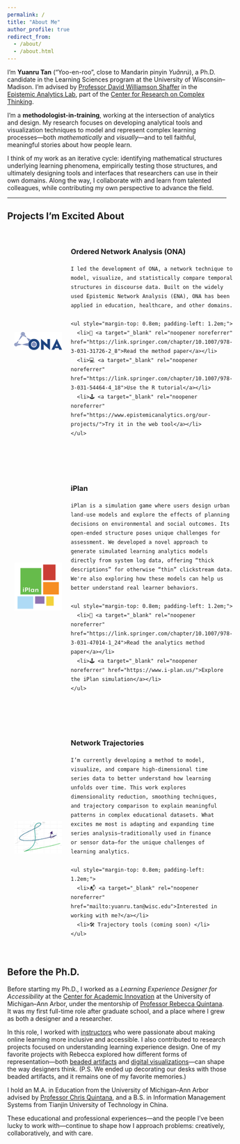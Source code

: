 ```yaml
---
permalink: /
title: "About Me"
author_profile: true
redirect_from: 
  - /about/
  - /about.html
---
```


I’m **Yuanru Tan** (“Yoo-en-roo”, close to Mandarin pinyin *Yuǎnrú*), a Ph.D. candidate in the Learning Sciences program at the University of Wisconsin–Madison. I’m advised by <a href="https://edpsych.education.wisc.edu/fac-staff/williamson-shaffer-david/" target="_blank" rel="noopener noreferrer">Professor David Williamson Shaffer</a> in the <a href="https://www.epistemicanalytics.org/" target="_blank" rel="noopener noreferrer">Epistemic Analytics Lab</a>, part of the <a href="https://www.crct.center/" target="_blank" rel="noopener noreferrer">Center for Research on Complex Thinking</a>.

I’m a **methodologist-in-training**, working at the intersection of analytics and design. My research focuses on developing analytical tools and visualization techniques to model and represent complex learning processes—both _mathematically_ and _visually_—and to tell faithful, meaningful stories about how people learn.

I think of my work as an iterative cycle: identifying mathematical structures underlying learning phenomena, empirically testing those structures, and ultimately designing tools and interfaces that researchers can use in their own domains. Along the way, I collaborate with and learn from talented colleagues, while contributing my own perspective to advance the field.

---

<style>
.project-row {
  display: flex;
  align-items: center;
  gap: 20px;
  margin-bottom: 2.5em;
  padding: 16px;
  border-radius: 12px;
  transition: background-color 0.2s ease, box-shadow 0.2s ease, transform 0.2s ease;
}

.project-row:hover {
  background-color: #f7f7f7;
  box-shadow: 0 4px 12px rgba(0, 0, 0, 0.06);
  transform: translateY(-2px);
}

.project-image {
  width: 110px;
  flex-shrink: 0;
  margin-top: 4px;
}

.project-text {
  line-height: 1.5;
}

.keyword {
  color: #61D04F;
  font-weight: 500;
}
</style>

<h2>Projects I’m Excited About</h2>

<!-- ONA -->
<div class="project-row">
  <img src="/images/ona-logo.png" alt="ONA logo" class="project-image" />
  <div class="project-text">
    <h3><strong>Ordered Network Analysis (ONA)</strong></h3>

    I led the development of ONA, a network technique to model, visualize, and statistically compare temporal structures in discourse data. Built on the widely used Epistemic Network Analysis (ENA), ONA has been applied in education, healthcare, and other domains.

    <ul style="margin-top: 0.8em; padding-left: 1.2em;">
      <li>📄 <a target="_blank" rel="noopener noreferrer" href="https://link.springer.com/chapter/10.1007/978-3-031-31726-2_8">Read the method paper</a></li>
      <li>💻 <a target="_blank" rel="noopener noreferrer" href="https://link.springer.com/chapter/10.1007/978-3-031-54464-4_18">Use the R tutorial</a></li>
      <li>🕹️ <a target="_blank" rel="noopener noreferrer" href="https://www.epistemicanalytics.org/our-projects/">Try it in the web tool</a></li>
    </ul>
  </div>
</div>

<!-- iPlan -->
<div class="project-row">
  <img src="/images/iplan-logo.png" alt="iPlan logo" class="project-image" />
  <div class="project-text">
    <h3><strong>iPlan</strong></h3>

    iPlan is a simulation game where users design urban land-use models and explore the effects of planning decisions on environmental and social outcomes. Its open-ended structure poses unique challenges for assessment. We developed a novel approach to generate simulated learning analytics models directly from system log data, offering “thick descriptions” for otherwise “thin” clickstream data. We're also exploring how these models can help us better understand real learner behaviors.

    <ul style="margin-top: 0.8em; padding-left: 1.2em;">
      <li>📄 <a target="_blank" rel="noopener noreferrer" href="https://link.springer.com/chapter/10.1007/978-3-031-47014-1_24">Read the analytics method paper</a></li>
      <li>🕹️ <a target="_blank" rel="noopener noreferrer" href="https://www.i-plan.us/">Explore the iPlan simulation</a></li>
    </ul>
  </div>
</div>

<!-- Trajectories -->
<div class="project-row">
  <img src="/images/trajectory-logo.png" alt="Trajectory logo" class="project-image" />
  <div class="project-text">
    <h3><strong>Network Trajectories</strong></h3>

    I’m currently developing a method to model, visualize, and compare high-dimensional time series data to better understand how learning unfolds over time. This work explores dimensionality reduction, smoothing techniques, and trajectory comparison to explain meaningful patterns in complex educational datasets. What excites me most is adapting and expanding time series analysis—traditionally used in finance or sensor data—for the unique challenges of learning analytics.

    <ul style="margin-top: 0.8em; padding-left: 1.2em;">
      <li>📬 <a target="_blank" rel="noopener noreferrer" href="mailto:yuanru.tan@wisc.edu">Interested in working with me?</a></li>
      <li>🛠️ Trajectory tools (coming soon) </li>
    </ul>
  </div>
</div>


## Before the Ph.D.

Before starting my Ph.D., I worked as a _Learning Experience Designer for Accessibility_ at the <a href="https://ai.umich.edu/" target="_blank" rel="noopener noreferrer">Center for Academic Innovation</a> at the University of Michigan–Ann Arbor, under the mentorship of <a href="https://marsal.umich.edu/directory/faculty-staff/rebecca-quintana" target="_blank" rel="noopener noreferrer">Professor Rebecca Quintana</a>. It was my first full-time role after graduate school, and a place where I grew as both a designer and a researcher.

In this role, I worked with <a href="https://www.youtube.com/watch?v=KDKdWDTVEzE&t=94s&ab_channel=CenterforAcademicInnovation" target="_blank" rel="noopener noreferrer">instructors</a> who were passionate about making online learning more inclusive and accessible. I also contributed to research projects focused on understanding learning experience design. One of my favorite projects with Rebecca explored how different forms of representation—both <a href="https://dl.acm.org/doi/10.1145/3170427.3188650" target="_blank" rel="noopener noreferrer">beaded artifacts</a> and <a href="https://link.springer.com/article/10.1007/s11528-021-00592-x" target="_blank" rel="noopener noreferrer">digital visualizations</a>—can shape the way designers think. (P.S. We ended up decorating our desks with those beaded artifacts, and it remains one of my favorite memories.)

I hold an M.A. in Education from the University of Michigan–Ann Arbor advised by <a href="https://marsal.umich.edu/directory/faculty-staff/christopher-quintana" target="_blank" rel="noopener noreferrer">Professor Chris Quintana</a>, and a B.S. in Information Management Systems from Tianjin University of Technology in China.

These educational and professional experiences—and the people I’ve been lucky to work with—continue to shape how I approach problems: creatively, collaboratively, and with care.
